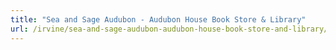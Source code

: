 ```yaml
---
title: "Sea and Sage Audubon - Audubon House Book Store & Library"
url: /irvine/sea-and-sage-audubon-audubon-house-book-store-and-library/
---
```

